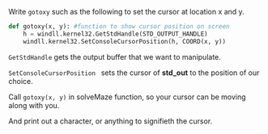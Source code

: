<!--title={Move Cursor}-->

<!--badges={Python:33}-->

<!--concepts={gotoxy(c,r), Time Module}-->

Write `gotoxy` such as the following to set the cursor at location x and y.

```python
def gotoxy(x, y): #function to show cursor position on screen
    h = windll.kernel32.GetStdHandle(STD_OUTPUT_HANDLE)
    windll.kernel32.SetConsoleCursorPosition(h, COORD(x, y))
```

`GetStdHandle` gets the output buffer that we want to manipulate. 

`SetConsoleCursorPosition ` sets the cursor of **std_out** to the position of our choice.

Call `gotoxy(x, y)` in solveMaze function, so your cursor can be moving along with you. 

And print out a character, or anything to signifieth the cursor.